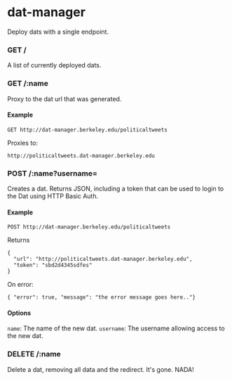 # dat-manager

Deploy dats with a single endpoint.


### GET /

A list of currently deployed dats. 

### GET /:name

Proxy to the dat url that was generated.

#### Example

```
GET http://dat-manager.berkeley.edu/politicaltweets
```

Proxies to:

```
http://politicaltweets.dat-manager.berkeley.edu
```

### POST /:name?username=<username>

Creates a dat. Returns JSON, including a token that can be used to login
to the Dat using HTTP Basic Auth.

#### Example

```
POST http://dat-manager.berkeley.edu/politicaltweets
```

Returns

```
{
  "url": "http://politicaltweets.dat-manager.berkeley.edu",
  "token": "sbd2d4345sdfes"
}
```

On error:
```
{ "error": true, "message": "the error message goes here.."}
```

#### Options
`name`: The name of the new dat.
`username`: The username allowing access to the new dat.

### DELETE /:name

Delete a dat, removing all data and the redirect. It's gone. NADA!
